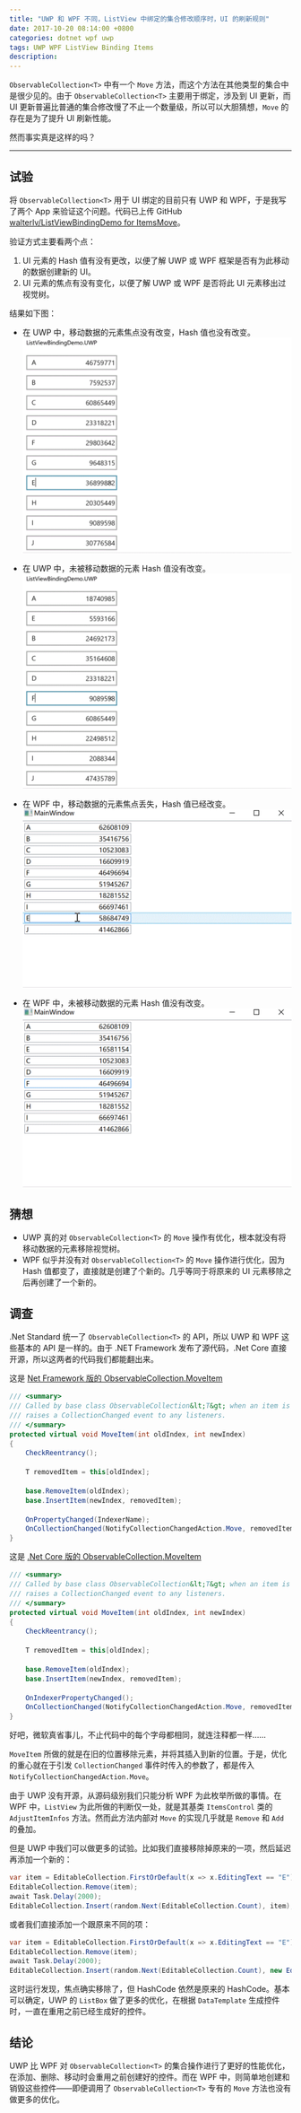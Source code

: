 ```yaml
---
title: "UWP 和 WPF 不同，ListView 中绑定的集合修改顺序时，UI 的刷新规则"
date: 2017-10-20 08:14:00 +0800
categories: dotnet wpf uwp
tags: UWP WPF ListView Binding Items
description: 
---
```


`ObservableCollection<T>` 中有一个 `Move` 方法，而这个方法在其他类型的集合中是很少见的。由于 `ObservableCollection<T>` 主要用于绑定，涉及到 UI 更新，而 UI 更新普遍比普通的集合修改慢了不止一个数量级，所以可以大胆猜想，`Move` 的存在是为了提升 UI 刷新性能。

然而事实真是这样的吗？

---

## 试验

将 `ObservableCollection<T>` 用于 UI 绑定的目前只有 UWP 和 WPF，于是我写了两个 App 来验证这个问题。代码已上传 GitHub [walterlv/ListViewBindingDemo for ItemsMove](https://github.com/walterlv/ListViewBindingDemo-for-ItemsMove)。

验证方式主要看两个点：
1. UI 元素的 Hash 值有没有更改，以便了解 UWP 或 WPF 框架是否有为此移动的数据创建新的 UI。
1. UI 元素的焦点有没有变化，以便了解 UWP 或 WPF 是否将此 UI 元素移出过视觉树。

结果如下图：

- 在 UWP 中，移动数据的元素焦点没有改变，Hash 值也没有改变。  
![UWP 中看被移动的元素](/static/posts/2017-10-20-uwp-items-move-1.gif)

- 在 UWP 中，未被移动数据的元素 Hash 值没有改变。  
![UWP 中看未被移动的元素](/static/posts/2017-10-20-uwp-items-move-2.gif)

- 在 WPF 中，移动数据的元素焦点丢失，Hash 值已经改变。  
![WPF 中看被移动的元素](/static/posts/2017-10-20-wpf-items-move-1.gif)

- 在 WPF 中，未被移动数据的元素 Hash 值没有改变。  
![WPF 中看未被移动的元素](/static/posts/2017-10-20-wpf-items-move-2.gif)

## 猜想

- UWP 真的对 `ObservableCollection<T>` 的 `Move` 操作有优化，根本就没有将移动数据的元素移除视觉树。
- WPF 似乎并没有对 `ObservableCollection<T>` 的 `Move` 操作进行优化，因为 Hash 值都变了，直接就是创建了个新的。几乎等同于将原来的 UI 元素移除之后再创建了一个新的。

## 调查

.Net Standard 统一了 `ObservableCollection<T>` 的 API，所以 UWP 和 WPF 这些基本的 API 是一样的。由于 .NET Framework 发布了源代码，.Net Core 直接开源，所以这两者的代码我们都能翻出来。

这是 [Net Framework 版的 ObservableCollection<T>.MoveItem](http://referencesource.microsoft.com/#System/compmod/system/collections/objectmodel/observablecollection.cs,270a83d222656b02)

```csharp
/// <summary>
/// Called by base class ObservableCollection&lt;T&gt; when an item is to be moved within the list;
/// raises a CollectionChanged event to any listeners.
/// </summary>
protected virtual void MoveItem(int oldIndex, int newIndex)
{
    CheckReentrancy();

    T removedItem = this[oldIndex];

    base.RemoveItem(oldIndex);
    base.InsertItem(newIndex, removedItem);

    OnPropertyChanged(IndexerName);
    OnCollectionChanged(NotifyCollectionChangedAction.Move, removedItem, newIndex, oldIndex);
}
```

这是 [.Net Core 版的 ObservableCollection<T>.MoveItem](https://github.com/dotnet/corefx/blob/master/src/System.ObjectModel/src/System/Collections/ObjectModel/ObservableCollection.cs)

```csharp
/// <summary>
/// Called by base class ObservableCollection&lt;T&gt; when an item is to be moved within the list;
/// raises a CollectionChanged event to any listeners.
/// </summary>
protected virtual void MoveItem(int oldIndex, int newIndex)
{
    CheckReentrancy();

    T removedItem = this[oldIndex];

    base.RemoveItem(oldIndex);
    base.InsertItem(newIndex, removedItem);

    OnIndexerPropertyChanged();
    OnCollectionChanged(NotifyCollectionChangedAction.Move, removedItem, newIndex, oldIndex);
}
```

好吧，微软真省事儿，不止代码中的每个字母都相同，就连注释都一样……

`MoveItem` 所做的就是在旧的位置移除元素，并将其插入到新的位置。于是，优化的重心就在于引发 `CollectionChanged` 事件时传入的参数了，都是传入 `NotifyCollectionChangedAction.Move`。

由于 UWP 没有开源，从源码级别我们只能分析 WPF 为此枚举所做的事情。在 WPF 中，`ListView` 为此所做的判断仅一处，就是其基类 `ItemsControl` 类的 `AdjustItemInfos` 方法。然而此方法内部对 `Move` 的实现几乎就是 `Remove` 和 `Add` 的叠加。

但是 UWP 中我们可以做更多的试验。比如我们直接移除掉原来的一项，然后延迟再添加一个新的：

```csharp
var item = EditableCollection.FirstOrDefault(x => x.EditingText == "E");
EditableCollection.Remove(item);
await Task.Delay(2000);
EditableCollection.Insert(random.Next(EditableCollection.Count), item);
```

或者我们直接添加一个跟原来不同的项：

```csharp
var item = EditableCollection.FirstOrDefault(x => x.EditingText == "E");
EditableCollection.Remove(item);
await Task.Delay(2000);
EditableCollection.Insert(random.Next(EditableCollection.Count), new EditableModel("X"));
```

这时运行发现，焦点确实移除了，但 HashCode 依然是原来的 HashCode。基本可以确定，UWP 的 `ListBox` 做了更多的优化，在根据 `DataTemplate` 生成控件时，一直在重用之前已经生成好的控件。

## 结论

UWP 比 WPF 对 `ObservableCollection<T>` 的集合操作进行了更好的性能优化，在添加、删除、移动时会重用之前创建好的控件。而在 WPF 中，则简单地创建和销毁这些控件——即便调用了 `ObservableCollection<T>` 专有的 `Move` 方法也没有做更多的优化。

